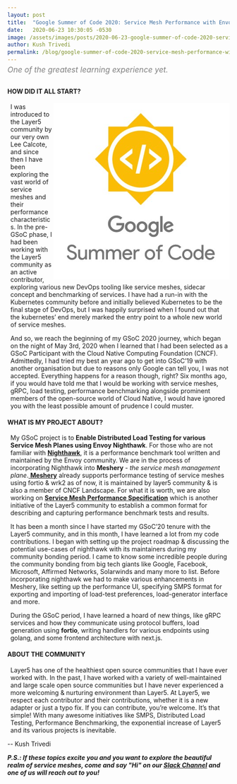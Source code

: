 ```yaml
---
layout: post
title:  "Google Summer of Code 2020: Service Mesh Performance with Envoy Nighthawk"
date:   2020-06-23 10:30:05 -0530
image: /assets/images/posts/2020-06-23-google-summer-of-code-2020-service-mesh-performance-with-envoy-nighthawk/gsoc.png
author: Kush Trivedi
permalink: /blog/google-summer-of-code-2020-service-mesh-performance-with-envoy-nighthawk
---
```

<div class="center" style="color:gray;position:relative;top:-10px;font-size:1.25em;"><i>One of the greatest learning experience yet.</i></div>

<h4 style="text-transform: uppercase;">How did it all start?</h4>
<img src="/assets/images/posts/2020-06-23-google-summer-of-code-2020-service-mesh-performance-with-envoy-nighthawk/gsoc.png" align="right" />
<p style="margin-left:.5em;">
I was introduced to the Layer5 community by our very own Lee Calcote, and since then I have been exploring the vast world of service meshes and their performance characteristics.
In the pre-GSoC phase, I had been working with the Layer5 community as an active contributor, exploring various new DevOps tooling like service meshes, sidecar concept and benchmarking of services. I have had a run-in with the Kubernetes community before and initially believed Kubernetes to be the final stage of DevOps, but I was happily surprised when I found out that the kubernetes’ end merely marked the entry point to a whole new world of service meshes.
</p>
<p style="margin-left:.5em;">
And so, we reach the beginning of my GSoC 2020 journey, which began on the night of May 3rd, 2020 when I learned that I had been selected as a GSoC Participant with the Cloud Native Computing Foundation (CNCF). Admittedly, I had tried my best an year ago to get into GSoC’19 with another organisation but due to reasons only Google can tell you, I was not accepted. Everything happens for a reason though, right?
Six months ago, if you would have told me that I would be working with service meshes, gRPC, load testing, performance benchmarking alongside prominent members of the open-source world of Cloud Native, I would have ignored you with the least possible amount of prudence I could muster.
</p>

<h4 style="text-transform: uppercase;">What is my project about?</h4>
<p style="margin-left:.5em;">
My GSoC project is to <strong>Enable Distributed Load Testing for various Service Mesh Planes using Envoy Nighthawk</strong>. For those who are not familiar with <a href="https://github.com/envoyproxy/nighthawk"><strong>Nighthawk</strong></a>, it is a performance benchmark tool written and maintained by the Envoy community. We are in the process of incorporating Nighthawk into <strong>Meshery</strong> - <i>the service mesh management plane</i>.<a href="https://github.com/layer5io/meshery"> <strong>Meshery</strong></a> already supports performance testing of service meshes using fortio & wrk2 as of now, it is maintained by layer5 community & is also a member of CNCF Landscape. For what it is worth, we are also working on <a href="https://github.com/layer5io/service-mesh-performance-specification"><strong>Service Mesh Performance Specification</strong></a> which is another initiative of the Layer5 community to establish a common format for describing and capturing performance benchmark tests and results.
</p>
<p style="margin-left:.5em;">
It has  been a month since I have started my GSoC’20 tenure with the Layer5 community, and in this month, I have learned a lot  from my code contributions. I began with setting up the project roadmap & discussing the potential use-cases of nighthawk with its maintainers during my community bonding period. I came to know some incredible people during the community bonding from big tech giants like Google, Facebook, Microsoft, Affirmed Networks, Solarwinds and many more to list. Before incorporating nighthawk we had to make various enhancements in Meshery, like setting up the performance UI, specifying SMPS format for exporting and importing of load-test preferences, load-generator interface and more.
</p>
<p style="margin-left:.5em;">
During the GSoC period, I have learned a hoard of new things, like gRPC services and how they communicate using protocol buffers, load generation using <b>fortio</b>, writing handlers for various endpoints using golang, and some frontend architecture with next.js.
</p>


<h4 style="text-transform: uppercase;">About the community</h4>
<p style="margin-left:.5em;">
Layer5 has one of the healthiest open source communities that I have ever worked with. In the past, I have worked with a variety of well-maintained and large scale open source communities but I have never experienced a more welcoming & nurturing environment than Layer5. At Layer5, we respect each contributor and their contributions, whether it is a new adapter or just a typo fix. If you can contribute, you’re welcome. It’s that simple! With many awesome initiatives like SMPS, Distributed Load Testing, Performance Benchmarking, the exponential increase of Layer5 and its various projects is inevitable.  
</p>

\-- Kush Trivedi

_**P.S.: If these topics excite you and you want to explore the beautiful realm of service meshes, come and say "Hi" on our [Slack Channel](http://slack.layer5.io) and one of us will reach out to you!**_
